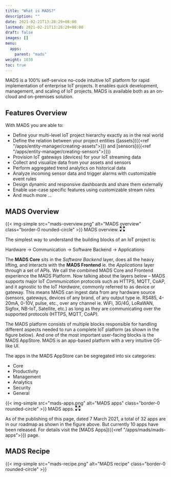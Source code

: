 ```yaml
---
title: "What is MADS?"
description: ""
date: 2021-02-21T13:28:29+08:00
lastmod: 2021-02-21T13:28:29+08:00
draft: false
images: []
menu:
  apps:
    parent: "mads"
weight: 1030
toc: true
---
```


MADS is a 100% self-service no-code intuitive IoT platform for rapid implementation of enterprise IoT projects. It enables quick development, management, and scaling of IoT projects. MADS is available both as an on-cloud and on-premises solution.

## Features Overview

With MADS you are able to:

* Define your multi-level IoT project hierarchy exactly as in the real world
* Define the relation between your project entities ([assets]({{<ref "/apps/entity-manager/creating-assets">}}) and [sensors]({{<ref "/apps/entity-manager/creating-sensors">}}))
* Provision IoT gateways (devices) for your IoT streaming data
* Collect and visualize data from your assets and sensors
* Perform aggregated trend analytics on historical data
* Analyze incoming sensor data and trigger alarms with customizable event rules
* Design dynamic and responsive dashboards and share them externally
* Enable use-case specific features using customizable stream rules
* And much more ...

## MADS Overview

{{< img-simple src="mads-overview.png" alt="MADS overview" class="border-0 rounded-circle" >}}
MADS overview. [![Enlarge](enlarge.png "Enlarge")](mads-overview.png)

The simplest way to understand the building blocks of an IoT project is:

Hardware → Communication → Software Backend → Applications

The **MADS Core** sits in the *Software Backend* layer, does all the heavy lifting, and interacts with the **MADS Frontend** ie. the *Applications* layer through a set of APIs. We call the combined MADS Core and Frontend experience the MADS Platform. Now talking about the layers below – MADS supports major IoT *Communication* protocols such as HTTPS, MQTT, CoAP, and it agnostic to the IoT *Hardware*, commonly referred to as device or gateway. This means MADS can ingest data from any hardware source (sensors, gateways, devices of any brand, of any output type ie. RS485, 4-20mA, 0-10V, pulse, etc., over any channel ie. WiFi, 3G/4G, LoRaWAN, Sigfox, NB-IoT, Satellite, etc.) as long as they are communicating over the supported protocols (HTTPS, MQTT, CoAP).

The MADS platform consists of multiple blocks responsible for handling different aspects needed to run a complete IoT platform (as shown in the figure below). And one of the most important user-facing blocks is the MADS AppStore. MADS is an app-based platform with a very intuitive OS-like UI.

The apps in the MADS AppStore can be segregated into six categories:

* Core
* Productivity
* Management
* Analytics
* Security
* General

{{< img-simple src="mads-apps.png" alt="MADS apps" class="border-0 rounded-circle" >}}
MADS apps. [![Enlarge](enlarge.png "Enlarge")](mads-apps.png)

As of the publishing of this page, dated 7 March 2021, a total of 32 apps are in our roadmap as shown in the figure above. But currently 10 apps have been released. For details visit the [MADS Apps]({{<ref "/apps/mads/mads-apps">}}) page.

## MADS Recipe

{{< img-simple src="mads-recipe.png" alt="MADS recipe" class="border-0 rounded-circle" >}}

